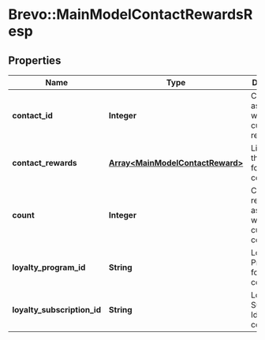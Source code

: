 # Brevo::MainModelContactRewardsResp

## Properties
Name | Type | Description | Notes
------------ | ------------- | ------------- | -------------
**contact_id** | **Integer** | Contact id associated with the current reward | [optional] 
**contact_rewards** | [**Array&lt;MainModelContactReward&gt;**](MainModelContactReward.md) | List of all the rewards for current contact | [optional] 
**count** | **Integer** | Count of the rewards associated with the current contact | [optional] 
**loyalty_program_id** | **String** | Loyalty Program Id for the contact | [optional] 
**loyalty_subscription_id** | **String** | Loyalty Subscription Id for the contact | [optional] 


